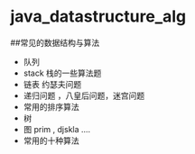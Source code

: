 # java_datastructure_alg
##常见的数据结构与算法
- 队列 
- stack 栈的一些算法题
- 链表 约瑟夫问题
- 递归问题 ，八皇后问题，迷宫问题
- 常用的排序算法
- 树 
- 图 prim , djskla ....
- 常用的十种算法
